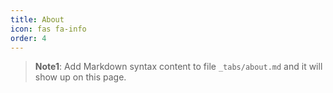 ```yaml
---
title: About
icon: fas fa-info
order: 4
---
```



> **Note1**: Add Markdown syntax content to file `_tabs/about.md` and it will show up on this page.
